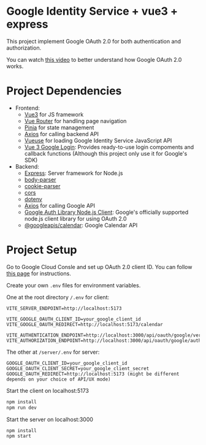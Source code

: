# Google Identity Service + vue3 + express

This project implement Google OAuth 2.0 for both authentication and authorization.

You can watch [this video](https://youtu.be/996OiexHze0) to better understand how Google OAuth 2.0 works.

# Project Dependencies
- Frontend:
  - [Vue3](https://vuejs.org/) for JS framework
  - [Vue Router](https://router.vuejs.org/) for handling page navigation
  - [Pinia](https://pinia.vuejs.org/) for state management
  - [Axios](https://github.com/axios/axios) for calling backend API
  - [Vueuse](https://vueuse.org/) for loading Google Identity Service JavaScript API
  - [Vue 3 Google Login](https://yobaji.github.io/vue3-google-login/): Provides ready-to-use login compoments and callback functions (Although this project only use it for Google's SDK)
- Backend:
  - [Express](https://expressjs.com): Server framework for Node.js
  - [body-parser](https://github.com/expressjs/body-parser)
  - [cookie-parser](https://github.com/expressjs/cookie-parser)
  - [cors](https://github.com/expressjs/cors)
  - [dotenv](https://github.com/motdotla/dotenv)
  - [Axios](https://github.com/axios/axios) for calling Google API
  - [Google Auth Library Node.js Client](https://github.com/googleapis/google-auth-library-nodejs): Google's officially supported node.js client library for using OAuth 2.0
  - [@googleapis/calendar](https://www.npmjs.com/package/@googleapis/calendar): Google Calendar API



# Project Setup
Go to Google Cloud Consle and set up OAuth 2.0 client ID. You can follow [this page](https://support.google.com/cloud/answer/6158849) for instructions.


Create your own <code>.env</code> files for environment variables.

One at the root directory <code>/.env</code> for client:
```
VITE_SERVER_ENDPOINT=http://localhost:5173

VITE_GOOGLE_OAUTH_CLIENT_ID=your_google_client_id
VITE_GOOGLE_OAUTH_REDIRECT=http://localhost:5173/calendar

VITE_AUTHENTICATION_ENDPOINT=http://localhost:3000/api/oauth/google/verify
VITE_AUTHORIZATION_ENDPOINT=http://localhost:3000/api/oauth/google/auth
```

The other at <code>/server/.env</code> for server:
```
GOOGLE_OAUTH_CLIENT_ID=your_google_client_id
GOOGLE_OAUTH_CLIENT_SECRET=your_google_client_secret
GOOGLE_OAUTH_REDIRECT=http://localhost:5173 (might be different depends on your choice of API/UX mode)
```

Start the client on localhost:5173
```sh
npm install
npm run dev
```

Start the server on localhost:3000
```sh
npm install
npm start
```
